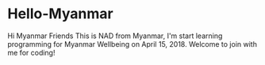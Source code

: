 # Hello-Myanmar
Hi Myanmar Friends
This is NAD from Myanmar, I'm start learning programming for Myanmar Wellbeing on April 15, 2018.
Welcome to join with me for coding!
